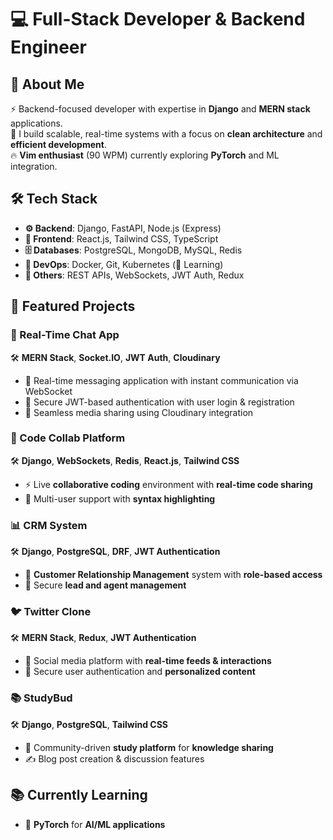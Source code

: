# 💻 Full-Stack Developer & Backend Engineer

## 👋 About Me
⚡ Backend-focused developer with expertise in **Django** and **MERN stack** applications.  
🚀 I build scalable, real-time systems with a focus on **clean architecture** and **efficient development**.  
🔥 **Vim enthusiast** (90 WPM) currently exploring **PyTorch** and ML integration.  

## 🛠 Tech Stack
- **⚙️ Backend**: Django, FastAPI, Node.js (Express)  
- **🎨 Frontend**: React.js, Tailwind CSS, TypeScript
- **🗄 Databases**: PostgreSQL, MongoDB, MySQL, Redis  
- **🚢 DevOps**: Docker, Git, Kubernetes (🔄 Learning)  
- **🔐 Others**: REST APIs, WebSockets, JWT Auth, Redux  

## 🚀 Featured Projects

### 💬 Real-Time Chat App
🛠 **MERN Stack**, **Socket.IO**, **JWT Auth**, **Cloudinary**
- 🔄 Real-time messaging application with instant communication via WebSocket
- 🔐 Secure JWT-based authentication with user login & registration
- 📸 Seamless media sharing using Cloudinary integration

### 📝 Code Collab Platform  
🛠 **Django**, **WebSockets**, **Redis**, **React.js**, **Tailwind CSS**  
- ⚡ Live **collaborative coding** environment with **real-time code sharing**  
- 👥 Multi-user support with **syntax highlighting**  

### 📊 CRM System  
🛠 **Django**, **PostgreSQL**, **DRF**, **JWT Authentication**  
- 🏢 **Customer Relationship Management** system with **role-based access**  
- 🔐 Secure **lead and agent management**  

### 🐦 Twitter Clone  
🛠 **MERN Stack**, **Redux**, **JWT Authentication**  
- 📰 Social media platform with **real-time feeds & interactions**  
- 🔐 Secure user authentication and **personalized content**  

### 📚 StudyBud  
🛠 **Django**, **PostgreSQL**, **Tailwind CSS**  
- 🤝 Community-driven **study platform** for **knowledge sharing**  
- ✍️ Blog post creation & discussion features  

## 📚 Currently Learning
- 🤖 **PyTorch** for **AI/ML applications**  

